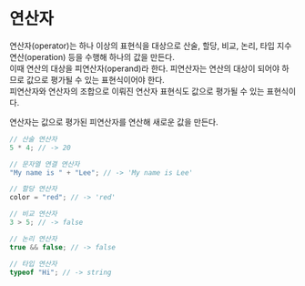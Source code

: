 # 연산자

연산자(operator)는 하나 이상의 표현식을 대상으로 산술, 할당, 비교, 논리, 타입 지수 연산(operation) 등을 수행해 하나의 값을 만든다.  
이때 연산의 대상을 피연산자(operand)라 한다. 피연산자는 연산의 대상이 되어야 하므로 값으로 평가될 수 있는 표현식이어야 한다.  
피연산자와 연산자의 조합으로 이뤄진 연산자 표현식도 값으로 평가될 수 있는 표현식이다.

연산자는 값으로 평가된 피연산자를 연산해 새로운 값을 만든다.

```js
// 산술 연산자
5 * 4; // -> 20

// 문자열 연결 연산자
"My name is " + "Lee"; // -> 'My name is Lee'

// 할당 연산자
color = "red"; // -> 'red'

// 비교 연산자
3 > 5; // -> false

// 논리 연산자
true && false; // -> false

// 타입 연산자
typeof "Hi"; // -> string
```
